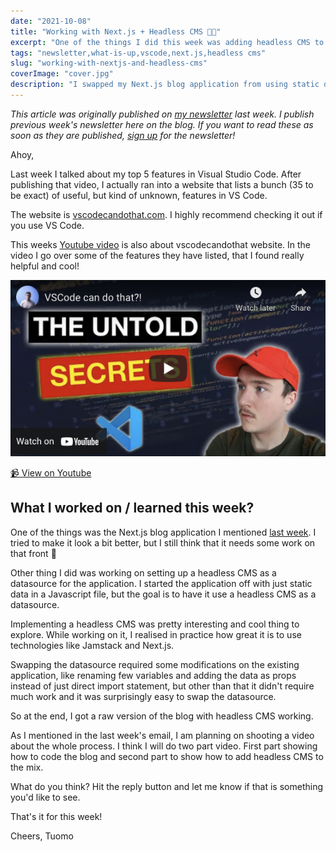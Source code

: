 ```yaml
---
date: "2021-10-08"
title: "Working with Next.js + Headless CMS 👨‍💻"
excerpt: "One of the things I did this week was adding headless CMS to act as a datasource for a Next.js blog application. It was easier than I thought."
tags: "newsletter,what-is-up,vscode,next.js,headless cms"
slug: "working-with-nextjs-and-headless-cms"
coverImage: "cover.jpg"
description: "I swapped my Next.js blog application from using static data to use Headless CMS as datasource."
---
```


_This article was originally published on [my newsletter](/newsletter) last week. I publish previous week's newsletter here on the blog. If you want to read these as soon as they are published, [sign up](/newsletter) for the newsletter!_

Ahoy,

Last week I talked about my top 5 features in Visual Studio Code. After publishing that video, I actually ran into a website that lists a bunch (35 to be exact) of useful, but kind of unknown, features in VS Code.

The website is [vscodecandothat.com](http://vscodecandothat.com/). I highly recommend checking it out if you use VS Code.

This weeks [Youtube video](https://www.youtube.com/watch?v=qinZQstIpqY) is also about vscodecandothat website. In the video I go over some of the features they have listed, that I found really helpful and cool!

[
![VSCode can do that?!](./images/vscodecandothat-thumbnail-ytcontrols.png)
](https://www.youtube.com/watch?v=qinZQstIpqY)

[📹 View on Youtube](https://www.youtube.com/watch?v=qinZQstIpqY)

## What I worked on / learned this week?

One of the things was the Next.js blog application I mentioned [last week](https://tuomokankaanpaa.com/blog/best-vs-code-features-learning-material-ui). I tried to make it look a bit better, but I still think that it needs some work on that front 🙈

Other thing I did was working on setting up a headless CMS as a datasource for the application. I started the application off with just static data in a Javascript file, but the goal is to have it use a headless CMS as a datasource.

Implementing a headless CMS was pretty interesting and cool thing to explore. While working on it, I realised in practice how great it is to use technologies like Jamstack and Next.js.

Swapping the datasource required some modifications on the existing application, like renaming few variables and adding the data as props instead of just direct import statement, but other than that it didn't require much work and it was surprisingly easy to swap the datasource.

So at the end, I got a raw version of the blog with headless CMS working.

As I mentioned in the last week's email, I am planning on shooting a video about the whole process. I think I will do two part video. First part showing how to code the blog and second part to show how to add headless CMS to the mix.

What do you think? Hit the reply button and let me know if that is something you'd like to see.

That's it for this week!

Cheers,
Tuomo
